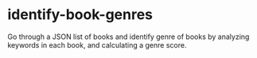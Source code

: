 # identify-book-genres
Go through a JSON list of books and identify genre of books by analyzing keywords in each book, and calculating a genre score.
